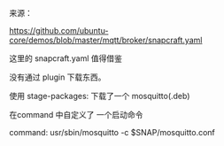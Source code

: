 

来源：

https://github.com/ubuntu-core/demos/blob/master/mqtt/broker/snapcraft.yaml


这里的 snapcraft.yaml 值得借鉴


没有通过 plugin 下载东西。

使用 stage-packages: 下载了一个 mosquitto(.deb)

在command 中自定义了 一个启动命令

command: usr/sbin/mosquitto -c $SNAP/mosquitto.conf


